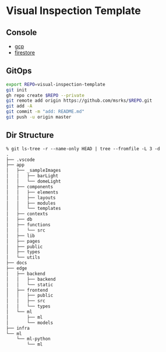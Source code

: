 # Visual Inspection Template

## Console

- [gcp](https://console.cloud.google.com/vertex-ai?referrer=search&authuser=0&project=visual-inspection-template)
- [firestore](https://console.firebase.google.com/u/0/project/visual-inspection-template/firestore/data/~2F?hl=ja)

## GitOps

```sh
export REPO=visual-inspection-template
git init
gh repo create $REPO --private
git remote add origin https://github.com/msrks/$REPO.git
git add -A
git commit -m "add: README.md"
git push -u origin master
```

## Dir Structure

```txt
% git ls-tree -r --name-only HEAD | tree --fromfile -L 3 -d
.
├── .vscode
├── app
│   ├── _sampleImages
│   │   ├── barLight
│   │   └── domeLight
│   ├── components
│   │   ├── elements
│   │   ├── layouts
│   │   ├── modules
│   │   └── templates
│   ├── contexts
│   ├── db
│   ├── functions
│   │   └── src
│   ├── lib
│   ├── pages
│   ├── public
│   ├── types
│   └── utils
├── docs
├── edge
│   ├── backend
│   │   ├── backend
│   │   └── static
│   ├── frontend
│   │   ├── public
│   │   ├── src
│   │   └── types
│   └── ml
│       ├── ml
│       └── models
├── infra
└── ml
    └── ml-python
        └── ml
```
